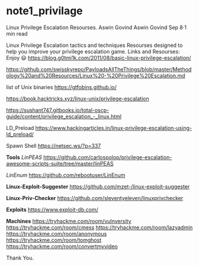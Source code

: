 # note1_privilage
Linux Privilege Escalation Resourses.
Aswin Govind
Aswin Govind
Sep 8·1 min read



Linux Privilege Escalation tactics and techniques Resourses designed to help you improve your privilege escalation game.
Links and Resourses:
Enjoy 😃
https://blog.g0tmi1k.com/2011/08/basic-linux-privilege-escalation/

https://github.com/swisskyrepo/PayloadsAllTheThings/blob/master/Methodology%20and%20Resources/Linux%20-%20Privilege%20Escalation.md

list of Unix binaries https://gtfobins.github.io/

https://book.hacktricks.xyz/linux-unix/privilege-escalation

https://sushant747.gitbooks.io/total-oscp-guide/content/privilege_escalation_-_linux.html

LD_Preload https://www.hackingarticles.in/linux-privilege-escalation-using-ld_preload/

Spawn Shell https://netsec.ws/?p=337

**Tools**
_LinPEAS_
https://github.com/carlospolop/privilege-escalation-awesome-scripts-suite/tree/master/linPEAS

_LinEnum_
https://github.com/rebootuser/LinEnum

**Linux-Exploit-Suggester**
https://github.com/mzet-/linux-exploit-suggester

**Linux-Priv-Checker**
https://github.com/sleventyeleven/linuxprivchecker

**Exploits**
https://www.exploit-db.com/

**Machines**
https://tryhackme.com/room/vulnversity
https://tryhackme.com/room/cmess
https://tryhackme.com/room/lazyadmin
https://tryhackme.com/room/anonymous
https://tryhackme.com/room/tomghost
https://tryhackme.com/room/convertmyvideo

Thank You.
